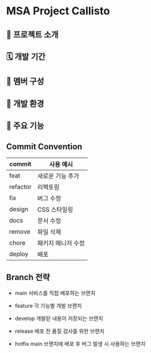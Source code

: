 # MSA Project Callisto

## 📓 프로젝트 소개

## 🗓️ 개발 기간

## 👬 멤버 구성

## 📎 개발 환경

## 📌 주요 기능

## Commit Convention
| commit   | 사용 예시         |
| -------- | ---------------- |
| feat     | 새로운 기능 추가  |
| refactor | 리팩토링          |
| fix      | 버그 수정         |
| design   | CSS 스타일링      |
| docs     | 문서 수정         |
| remove   | 파일 삭제         |
| chore    | 패키지 매니저 수정 |
| deploy   | 배포              |

## Branch 전략
* main
서비스를 직접 배포하는 브랜치

* feature
각 기능별 개발 브랜치

* develop
개발된 내용이 저장되는 브랜치

* release
배포 전 품질 검사를 위한 브랜치

* hotfix
main 브랜치에 배포 후 버그 발생 시 사용하는 브랜치

